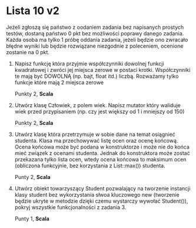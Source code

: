 Lista 10 v2
==========

Jeżeli zgłoszą się państwo z oodaniem zadania bez napisanych prostych testów, dostaną państwo 0 pkt bez możliwości poprawy danego zadania. 
Każda osoba ma tylko 1 próbę oddania zadania, jeżeli będzie ono zwracało błędne wyniki lub będzie rozwiązane niezgodnie z poleceniem, ocenione zostanie na 0 pkt.

1. Napisz funkcję która przyjmie współczynniki dowolnej funkcji kwadratowej i zwróci jej miejsca zerowe w postaci krotki. Współczynniki te mają być DOWOLNĄ (np. bajt, float itd.) liczbą.
	Rozważamy tylko funkcje które mają 2 miejsca zerowe

	Punkty 2, **Scala**

2. Utwórz klasę Człowiek, z polem wiek. Napisz mutator który waliduje wiek przed przypisaniem (np. czy jest większy od 1 i mniejszy od 150)

	Punkty 2, **Scala**

3. Utwórz klasę która przetrzymuje w sobie dane na temat osiągnieć studenta. Klasa ma przechowywać listę ocen oraz ocenę końcową. Ocena końcowa może być podana w konstruktorze i może nie do końca mieć związek z ocenami studenta. Jednak do konstruktora może zostać przekazana tylko lista ocen, wtedy ocena końcowa to maksimum ocen (obliczona funkcyjnie, bez korzystania z List::max()) studenta.

	Punty 2, **Scala**

4. Utwórz obiekt towarzyszący Student pozwalający na tworzenie instancji klasy student bez wykorzystania słwoa kluczowego new (tworzenie będzie ukryte w metodzie dzięki czemu wystarczy wywołać Student()), pokryj wszystkie funkcjonalności z zadania 3. 

	Punty 1, **Scala**




